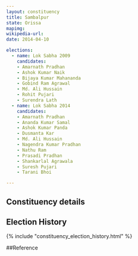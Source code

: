 ```yaml
---
layout: constituency
title: Sambalpur
state: Orissa
mapimg: 
wikipedia-url: 
date: 2014-04-10

elections: 
  - name: Lok Sabha 2009
    candidates: 
    - Amarnath Pradhan 
    - Ashok Kumar Naik 
    - Bijaya Kumar Mahananda 
    - Gobind Ram Agrawal 
    - Md. Ali Hussain 
    - Rohit Pujari 
    - Surendra Lath  
  - name: Lok Sabha 2014
    candidates: 
    - Amarnath Pradhan 
    - Ananda Kumar Samal 
    - Ashok Kumar Panda 
    - Dusmanta Kar 
    - Md. Ali Hussain 
    - Nagendra Kumar Pradhan 
    - Nathu Ram 
    - Prasadi Pradhan 
    - Shankarlal Agrawala 
    - Suresh Pujari 
    - Tarani Bhoi  

---
```


## Constituency details


## Election History
{% include "constituency_election_history.html" %}

##Reference
